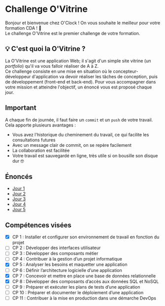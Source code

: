 # Challenge O'Vitrine

Bonjour et bienvenue chez O'Clock ! On vous souhaite le meilleur pour votre formation CDA ! 🎉  
Le challenge O'Vitrine est le premier challenge de votre formation. 

## 💡 C'est quoi la O'Vitrine ?
La O'Vitrine est une application Web; il s'agit d'un simple site vitrine (un *portfolio*) qu'il va vous falloir réaliser de A à Z.  
Ce challenge consiste en une mise en situation où le concepteur-développeur d'application va devoir réaliser les tâches de conception, puis de développement (front-end et back-end). Pour vous accompagner dans votre mission et atteindre l'objectif, un énoncé vous est proposé chaque jour.  

## Important 

A chaque fin de journée, il faut faire un `commit` et un `push` de votre travail. Cela apporte plusieurs avantages :

* Vous avez l'historique du cheminement du travail, ce qui facilite les consultations futures
* Avec un message clair de commit, on se repère facilement
* La collaboration est facilitée
* Votre travail est sauvegardé en ligne, très utile si on bousille son disque dur 🤓

## Énoncés

* [Jour 1](./énoncés/J01.md)
* [Jour 2](./énoncés/J02.md)
* [Jour 3](./énoncés/J03.md)
* [Jour 4](./énoncés/J04.md)
* [Jour 5](./énoncés/J05.md)


## Compétences visées

* [x] CP 1 : Installer et configurer son environnement de travail en fonction du projet
* [ ] CP 2 : Développer des interfaces utilisateur
* [ ] CP 3 : Développer des composants métier
* [ ] CP 4 : Contribuer à la gestion d’un projet informatique
* [x] CP 5 : Analyser les besoins et maquetter une application
* [ ] CP 6 : Définir l’architecture logicielle d’une application
* [x] CP 7 : Concevoir et mettre en place une base de données relationnelle
* [x] CP 8 : Développer des composants d’accès aux données SQL et NoSQL
* [ ] CP 9 : Préparer et exécuter les plans de tests d’une application
* [ ] CP 10 : Préparer et documenter le déploiement d’une application
* [ ] CP 11 : Contribuer à la mise en production dans une démarche DevOps